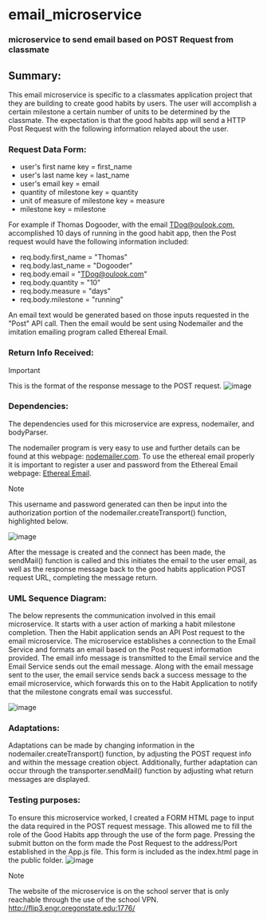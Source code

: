 # email_microservice
### microservice to send email based on POST Request from classmate

## Summary:
This email microservice is specific to a classmates application project that they are building to create good habits by users. The user will accomplish a certain milestone a certain number of units to be determined by the classmate. The expectation is that the good habits app will send a HTTP Post Request with the following information relayed about the user.

### Request Data Form:
  - user's first name key = first_name
  - user's last name key = last_name
  - user's email key = email
  - quantity of milestone key = quantity
  - unit of measure of milestone key = measure
  - milestone key = milestone

For example if Thomas Dogooder, with the email TDog@oulook.com, accomplished 10 days of running in the good habit app, then the Post request would have the following information included:

  - req.body.first_name = "Thomas"
  - req.body.last_name = "Dogooder"
  - req.body.email = "TDog@oulook.com"
  - req.body.quantity = "10"
  - req.body.measure = "days"
  - req.body.milestone = "running"

An email text would be generated based on those inputs requested in the "Post" API call. Then the email would be sent using Nodemailer and the imitation emailing program called Ethereal Email. 

### Return Info Received:
  > [!IMPORTANT]
  > This is the format of the response message to the POST request.
  ![image](https://github.com/nich-OSU/email_microservice/assets/122307669/d289d2ae-90c7-47fc-89f9-16e62d0b777f)


### Dependencies: 
The dependencies used for this microservice are express, nodemailer, and bodyParser.

The nodemailer program is very easy to use and further details can be found at this webpage: [nodemailer.com](https://nodemailer.com). To use the ethereal email properly it is important to register a user and password from the Ethereal Email webpage: [Ethereal Email](https://ethereal.email).

> [!NOTE]
> This username and password generated can then be input into the authorization portion of the nodemailer.createTransport() function, highlighted below.

  ![image](https://github.com/nich-OSU/email_microservice/assets/122307669/cb654db1-7055-4822-95e7-f2e4ffe0a520)


After the message is created and the connect has been made, the sendMail() function is called and this initiates the email to the user email, as well as the response message back to the good habits application POST request URL, completing the message return.

### UML Sequence Diagram:
The below represents the communication involved in this email microservice. It starts with a user action of marking a habit milestone completion. Then the Habit application sends an API Post request to the email microservice. The microservice establishes a connection to the Email Service and formats an email based on the Post request information provided. The email info message is transmitted to the Email service and the Email Service sends out the email message. Along with the email message sent to the user, the email service sends back a success message to the email microservice, which forwards this on to the Habit Application to notify that the milestone congrats email was successful.

  ![image](https://github.com/nich-OSU/email_microservice/assets/122307669/2d85a7c6-9d13-439f-b90e-ef9e59979f10)


### Adaptations: 
Adaptations can be made by changing information in the nodemailer.createTransport() function, by adjusting the POST request info and within the message creation object. Additionally, further adaptation can occur through the transporter.sendMail() function by adjusting what return messages are displayed.

### Testing purposes:
To ensure this microservice worked, I created a FORM HTML page to input the data required in the POST request message. This allowed me to fill the role of the Good Habits app through the use of the form page. Pressing the submit button on the form made the Post Request to the address/Port established in the App.js file. This form is included as the index.html page in the public folder.
  ![image](https://github.com/nich-OSU/email_microservice/assets/122307669/7ed5b410-1ca6-4b72-ae20-0bc021859e45)


> [!NOTE]
> The website of the microservice is on the school server that is only reachable through the use of the school VPN. 
  http://flip3.engr.oregonstate.edu:1776/
  
